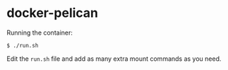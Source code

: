 # docker-pelican

Running the container:

`$ ./run.sh`

Edit the `run.sh` file and add as many extra mount commands as you need.